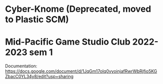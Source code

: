 # Cyber-Knome (Deprecated, moved to Plastic SCM)
# Mid-Pacific Game Studio Club 2022-2023 sem 1
Documentation: https://docs.google.com/document/d/1JqGm17oIq0vyoinjafRwrWbRjfio5KGZbacC0YL34y8/edit?usp=sharing
